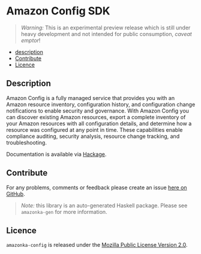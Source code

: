 # Amazon Config SDK

> _Warning:_ This is an experimental preview release which is still under heavy development and not intended for public consumption, _caveat emptor_!

* [description](#description)
* [Contribute](#contribute)
* [Licence](#licence)

## Description

Amazon Config is a fully managed service that provides you with an Amazon resource inventory, configuration history, and configuration change notifications to enable security and governance. With Amazon Config you can discover existing Amazon resources, export a complete inventory of your Amazon resources with all configuration details, and determine how a resource was configured at any point in time. These capabilities enable compliance auditing, security analysis, resource change tracking, and troubleshooting.

Documentation is available via [Hackage](http://hackage.haskell.org/package/amazonka-config).


## Contribute

For any problems, comments or feedback please create an issue [here on GitHub](https://github.com/brendanhay/amazonka/issues).

> _Note:_ this library is an auto-generated Haskell package. Please see `amazonka-gen` for more information.


## Licence

`amazonka-config` is released under the [Mozilla Public License Version 2.0](http://www.mozilla.org/MPL/).
